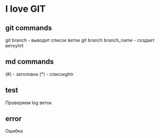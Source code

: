 # I love GIT 

## git commands
git branch -  выводит список веток
git branch branch_name - создает веткуhrt

## md commands
(#) - заголовок
(*) - списокghtr

## test
Проверяем log веток

## error
Ошибка